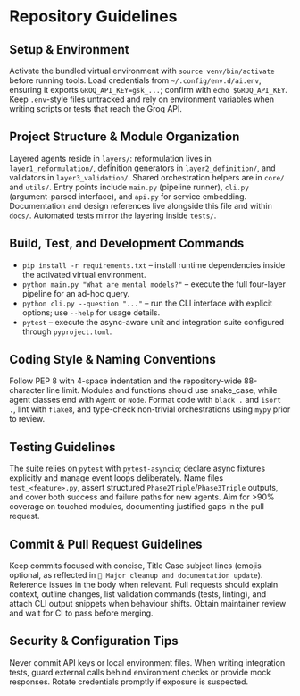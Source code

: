 # Repository Guidelines

## Setup & Environment
Activate the bundled virtual environment with `source venv/bin/activate` before running tools. Load credentials from `~/.config/env.d/ai.env`, ensuring it exports `GROQ_API_KEY=gsk_...`; confirm with `echo $GROQ_API_KEY`. Keep `.env`-style files untracked and rely on environment variables when writing scripts or tests that reach the Groq API.

## Project Structure & Module Organization
Layered agents reside in `layers/`: reformulation lives in `layer1_reformulation/`, definition generators in `layer2_definition/`, and validators in `layer3_validation/`. Shared orchestration helpers are in `core/` and `utils/`. Entry points include `main.py` (pipeline runner), `cli.py` (argument-parsed interface), and `api.py` for service embedding. Documentation and design references live alongside this file and within `docs/`. Automated tests mirror the layering inside `tests/`.

## Build, Test, and Development Commands
- `pip install -r requirements.txt` – install runtime dependencies inside the activated virtual environment.
- `python main.py "What are mental models?"` – execute the full four-layer pipeline for an ad-hoc query.
- `python cli.py --question "..."` – run the CLI interface with explicit options; use `--help` for usage details.
- `pytest` – execute the async-aware unit and integration suite configured through `pyproject.toml`.

## Coding Style & Naming Conventions
Follow PEP 8 with 4-space indentation and the repository-wide 88-character line limit. Modules and functions should use snake_case, while agent classes end with `Agent` or `Node`. Format code with `black .` and `isort .`, lint with `flake8`, and type-check non-trivial orchestrations using `mypy` prior to review.

## Testing Guidelines
The suite relies on `pytest` with `pytest-asyncio`; declare async fixtures explicitly and manage event loops deliberately. Name files `test_<feature>.py`, assert structured `Phase2Triple`/`Phase3Triple` outputs, and cover both success and failure paths for new agents. Aim for >90% coverage on touched modules, documenting justified gaps in the pull request.

## Commit & Pull Request Guidelines
Keep commits focused with concise, Title Case subject lines (emojis optional, as reflected in `🧹 Major cleanup and documentation update`). Reference issues in the body when relevant. Pull requests should explain context, outline changes, list validation commands (tests, linting), and attach CLI output snippets when behaviour shifts. Obtain maintainer review and wait for CI to pass before merging.

## Security & Configuration Tips
Never commit API keys or local environment files. When writing integration tests, guard external calls behind environment checks or provide mock responses. Rotate credentials promptly if exposure is suspected.
